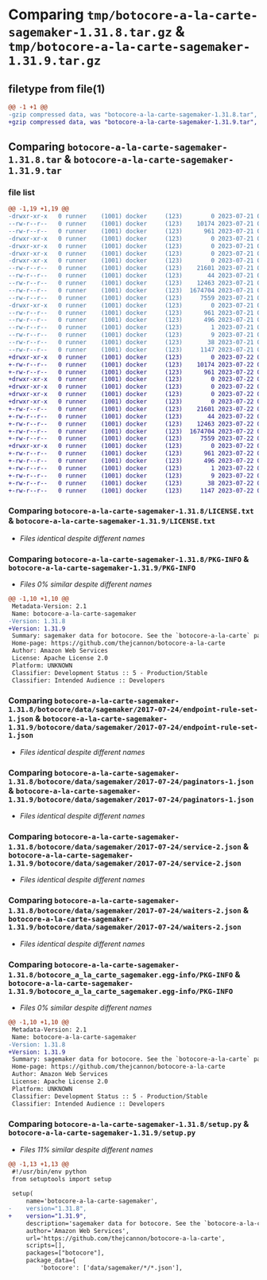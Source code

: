 # Comparing `tmp/botocore-a-la-carte-sagemaker-1.31.8.tar.gz` & `tmp/botocore-a-la-carte-sagemaker-1.31.9.tar.gz`

## filetype from file(1)

```diff
@@ -1 +1 @@
-gzip compressed data, was "botocore-a-la-carte-sagemaker-1.31.8.tar", last modified: Fri Jul 21 01:21:54 2023, max compression
+gzip compressed data, was "botocore-a-la-carte-sagemaker-1.31.9.tar", last modified: Sat Jul 22 01:20:55 2023, max compression
```

## Comparing `botocore-a-la-carte-sagemaker-1.31.8.tar` & `botocore-a-la-carte-sagemaker-1.31.9.tar`

### file list

```diff
@@ -1,19 +1,19 @@
-drwxr-xr-x   0 runner    (1001) docker     (123)        0 2023-07-21 01:21:54.299531 botocore-a-la-carte-sagemaker-1.31.8/
--rw-r--r--   0 runner    (1001) docker     (123)    10174 2023-07-21 01:21:54.000000 botocore-a-la-carte-sagemaker-1.31.8/LICENSE.txt
--rw-r--r--   0 runner    (1001) docker     (123)      961 2023-07-21 01:21:54.299531 botocore-a-la-carte-sagemaker-1.31.8/PKG-INFO
-drwxr-xr-x   0 runner    (1001) docker     (123)        0 2023-07-21 01:21:54.295531 botocore-a-la-carte-sagemaker-1.31.8/botocore/
-drwxr-xr-x   0 runner    (1001) docker     (123)        0 2023-07-21 01:21:54.295531 botocore-a-la-carte-sagemaker-1.31.8/botocore/data/
-drwxr-xr-x   0 runner    (1001) docker     (123)        0 2023-07-21 01:21:54.295531 botocore-a-la-carte-sagemaker-1.31.8/botocore/data/sagemaker/
-drwxr-xr-x   0 runner    (1001) docker     (123)        0 2023-07-21 01:21:54.295531 botocore-a-la-carte-sagemaker-1.31.8/botocore/data/sagemaker/2017-07-24/
--rw-r--r--   0 runner    (1001) docker     (123)    21601 2023-07-21 01:21:06.000000 botocore-a-la-carte-sagemaker-1.31.8/botocore/data/sagemaker/2017-07-24/endpoint-rule-set-1.json
--rw-r--r--   0 runner    (1001) docker     (123)       44 2023-07-21 01:21:06.000000 botocore-a-la-carte-sagemaker-1.31.8/botocore/data/sagemaker/2017-07-24/examples-1.json
--rw-r--r--   0 runner    (1001) docker     (123)    12463 2023-07-21 01:21:06.000000 botocore-a-la-carte-sagemaker-1.31.8/botocore/data/sagemaker/2017-07-24/paginators-1.json
--rw-r--r--   0 runner    (1001) docker     (123)  1674704 2023-07-21 01:21:06.000000 botocore-a-la-carte-sagemaker-1.31.8/botocore/data/sagemaker/2017-07-24/service-2.json
--rw-r--r--   0 runner    (1001) docker     (123)     7559 2023-07-21 01:21:06.000000 botocore-a-la-carte-sagemaker-1.31.8/botocore/data/sagemaker/2017-07-24/waiters-2.json
-drwxr-xr-x   0 runner    (1001) docker     (123)        0 2023-07-21 01:21:54.299531 botocore-a-la-carte-sagemaker-1.31.8/botocore_a_la_carte_sagemaker.egg-info/
--rw-r--r--   0 runner    (1001) docker     (123)      961 2023-07-21 01:21:54.000000 botocore-a-la-carte-sagemaker-1.31.8/botocore_a_la_carte_sagemaker.egg-info/PKG-INFO
--rw-r--r--   0 runner    (1001) docker     (123)      496 2023-07-21 01:21:54.000000 botocore-a-la-carte-sagemaker-1.31.8/botocore_a_la_carte_sagemaker.egg-info/SOURCES.txt
--rw-r--r--   0 runner    (1001) docker     (123)        1 2023-07-21 01:21:54.000000 botocore-a-la-carte-sagemaker-1.31.8/botocore_a_la_carte_sagemaker.egg-info/dependency_links.txt
--rw-r--r--   0 runner    (1001) docker     (123)        9 2023-07-21 01:21:54.000000 botocore-a-la-carte-sagemaker-1.31.8/botocore_a_la_carte_sagemaker.egg-info/top_level.txt
--rw-r--r--   0 runner    (1001) docker     (123)       38 2023-07-21 01:21:54.299531 botocore-a-la-carte-sagemaker-1.31.8/setup.cfg
--rw-r--r--   0 runner    (1001) docker     (123)     1147 2023-07-21 01:21:54.000000 botocore-a-la-carte-sagemaker-1.31.8/setup.py
+drwxr-xr-x   0 runner    (1001) docker     (123)        0 2023-07-22 01:20:55.165383 botocore-a-la-carte-sagemaker-1.31.9/
+-rw-r--r--   0 runner    (1001) docker     (123)    10174 2023-07-22 01:20:54.000000 botocore-a-la-carte-sagemaker-1.31.9/LICENSE.txt
+-rw-r--r--   0 runner    (1001) docker     (123)      961 2023-07-22 01:20:55.165383 botocore-a-la-carte-sagemaker-1.31.9/PKG-INFO
+drwxr-xr-x   0 runner    (1001) docker     (123)        0 2023-07-22 01:20:55.161383 botocore-a-la-carte-sagemaker-1.31.9/botocore/
+drwxr-xr-x   0 runner    (1001) docker     (123)        0 2023-07-22 01:20:55.161383 botocore-a-la-carte-sagemaker-1.31.9/botocore/data/
+drwxr-xr-x   0 runner    (1001) docker     (123)        0 2023-07-22 01:20:55.161383 botocore-a-la-carte-sagemaker-1.31.9/botocore/data/sagemaker/
+drwxr-xr-x   0 runner    (1001) docker     (123)        0 2023-07-22 01:20:55.165383 botocore-a-la-carte-sagemaker-1.31.9/botocore/data/sagemaker/2017-07-24/
+-rw-r--r--   0 runner    (1001) docker     (123)    21601 2023-07-22 01:20:09.000000 botocore-a-la-carte-sagemaker-1.31.9/botocore/data/sagemaker/2017-07-24/endpoint-rule-set-1.json
+-rw-r--r--   0 runner    (1001) docker     (123)       44 2023-07-22 01:20:09.000000 botocore-a-la-carte-sagemaker-1.31.9/botocore/data/sagemaker/2017-07-24/examples-1.json
+-rw-r--r--   0 runner    (1001) docker     (123)    12463 2023-07-22 01:20:09.000000 botocore-a-la-carte-sagemaker-1.31.9/botocore/data/sagemaker/2017-07-24/paginators-1.json
+-rw-r--r--   0 runner    (1001) docker     (123)  1674704 2023-07-22 01:20:09.000000 botocore-a-la-carte-sagemaker-1.31.9/botocore/data/sagemaker/2017-07-24/service-2.json
+-rw-r--r--   0 runner    (1001) docker     (123)     7559 2023-07-22 01:20:09.000000 botocore-a-la-carte-sagemaker-1.31.9/botocore/data/sagemaker/2017-07-24/waiters-2.json
+drwxr-xr-x   0 runner    (1001) docker     (123)        0 2023-07-22 01:20:55.165383 botocore-a-la-carte-sagemaker-1.31.9/botocore_a_la_carte_sagemaker.egg-info/
+-rw-r--r--   0 runner    (1001) docker     (123)      961 2023-07-22 01:20:55.000000 botocore-a-la-carte-sagemaker-1.31.9/botocore_a_la_carte_sagemaker.egg-info/PKG-INFO
+-rw-r--r--   0 runner    (1001) docker     (123)      496 2023-07-22 01:20:55.000000 botocore-a-la-carte-sagemaker-1.31.9/botocore_a_la_carte_sagemaker.egg-info/SOURCES.txt
+-rw-r--r--   0 runner    (1001) docker     (123)        1 2023-07-22 01:20:55.000000 botocore-a-la-carte-sagemaker-1.31.9/botocore_a_la_carte_sagemaker.egg-info/dependency_links.txt
+-rw-r--r--   0 runner    (1001) docker     (123)        9 2023-07-22 01:20:55.000000 botocore-a-la-carte-sagemaker-1.31.9/botocore_a_la_carte_sagemaker.egg-info/top_level.txt
+-rw-r--r--   0 runner    (1001) docker     (123)       38 2023-07-22 01:20:55.165383 botocore-a-la-carte-sagemaker-1.31.9/setup.cfg
+-rw-r--r--   0 runner    (1001) docker     (123)     1147 2023-07-22 01:20:54.000000 botocore-a-la-carte-sagemaker-1.31.9/setup.py
```

### Comparing `botocore-a-la-carte-sagemaker-1.31.8/LICENSE.txt` & `botocore-a-la-carte-sagemaker-1.31.9/LICENSE.txt`

 * *Files identical despite different names*

### Comparing `botocore-a-la-carte-sagemaker-1.31.8/PKG-INFO` & `botocore-a-la-carte-sagemaker-1.31.9/PKG-INFO`

 * *Files 0% similar despite different names*

```diff
@@ -1,10 +1,10 @@
 Metadata-Version: 2.1
 Name: botocore-a-la-carte-sagemaker
-Version: 1.31.8
+Version: 1.31.9
 Summary: sagemaker data for botocore. See the `botocore-a-la-carte` package for more info.
 Home-page: https://github.com/thejcannon/botocore-a-la-carte
 Author: Amazon Web Services
 License: Apache License 2.0
 Platform: UNKNOWN
 Classifier: Development Status :: 5 - Production/Stable
 Classifier: Intended Audience :: Developers
```

### Comparing `botocore-a-la-carte-sagemaker-1.31.8/botocore/data/sagemaker/2017-07-24/endpoint-rule-set-1.json` & `botocore-a-la-carte-sagemaker-1.31.9/botocore/data/sagemaker/2017-07-24/endpoint-rule-set-1.json`

 * *Files identical despite different names*

### Comparing `botocore-a-la-carte-sagemaker-1.31.8/botocore/data/sagemaker/2017-07-24/paginators-1.json` & `botocore-a-la-carte-sagemaker-1.31.9/botocore/data/sagemaker/2017-07-24/paginators-1.json`

 * *Files identical despite different names*

### Comparing `botocore-a-la-carte-sagemaker-1.31.8/botocore/data/sagemaker/2017-07-24/service-2.json` & `botocore-a-la-carte-sagemaker-1.31.9/botocore/data/sagemaker/2017-07-24/service-2.json`

 * *Files identical despite different names*

### Comparing `botocore-a-la-carte-sagemaker-1.31.8/botocore/data/sagemaker/2017-07-24/waiters-2.json` & `botocore-a-la-carte-sagemaker-1.31.9/botocore/data/sagemaker/2017-07-24/waiters-2.json`

 * *Files identical despite different names*

### Comparing `botocore-a-la-carte-sagemaker-1.31.8/botocore_a_la_carte_sagemaker.egg-info/PKG-INFO` & `botocore-a-la-carte-sagemaker-1.31.9/botocore_a_la_carte_sagemaker.egg-info/PKG-INFO`

 * *Files 0% similar despite different names*

```diff
@@ -1,10 +1,10 @@
 Metadata-Version: 2.1
 Name: botocore-a-la-carte-sagemaker
-Version: 1.31.8
+Version: 1.31.9
 Summary: sagemaker data for botocore. See the `botocore-a-la-carte` package for more info.
 Home-page: https://github.com/thejcannon/botocore-a-la-carte
 Author: Amazon Web Services
 License: Apache License 2.0
 Platform: UNKNOWN
 Classifier: Development Status :: 5 - Production/Stable
 Classifier: Intended Audience :: Developers
```

### Comparing `botocore-a-la-carte-sagemaker-1.31.8/setup.py` & `botocore-a-la-carte-sagemaker-1.31.9/setup.py`

 * *Files 11% similar despite different names*

```diff
@@ -1,13 +1,13 @@
 #!/usr/bin/env python
 from setuptools import setup
 
 setup(
     name='botocore-a-la-carte-sagemaker',
-    version="1.31.8",
+    version="1.31.9",
     description='sagemaker data for botocore. See the `botocore-a-la-carte` package for more info.',
     author='Amazon Web Services',
     url='https://github.com/thejcannon/botocore-a-la-carte',
     scripts=[],
     packages=["botocore"],
     package_data={
         'botocore': ['data/sagemaker/*/*.json'],
```

